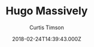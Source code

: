 ---
title: Hugo Massively
github: https://github.com/curtistimson/hugo-theme-massively
demo: https://hugo-theme-massively.netlify.com/
author: Curtis Timson
thumbnail: themes/curtistimson-hugo-theme-massively.jpg
ssg:
  - Hugo
cms:
  - Markdown
date: 2018-02-24T14:39:43.000Z
description: Massively theme for Hugo static site generator
draft: false
publish_date: '2018-02-24T14:39:43Z'
update_date: '2022-06-25T10:54:15Z'
github_star: 114
github_fork: 121
---